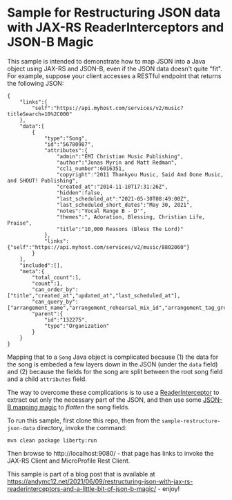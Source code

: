 # Sample for Restructuring JSON data with JAX-RS ReaderInterceptors and JSON-B Magic

This sample is intended to demonstrate how to map JSON into a Java object using JAX-RS and JSON-B, even if the JSON
data doesn't quite "fit". For example, suppose your client accesses a RESTful endpoint that returns the following JSON:
```
{
    "links":{
        "self":"https://api.myhost.com/services/v2/music?titleSearch=10%2C000"
    },
    "data":[
        {
            "type":"Song",
            "id":"56780987",
            "attributes":{
                "admin":"EMI Christian Music Publishing",
                "author":"Jonas Myrin and Matt Redman",
                "ccli_number":6016351,
                "copyright":"2011 Thankyou Music, Said And Done Music, and SHOUT! Publishing",
                "created_at":"2014-11-10T17:31:26Z",
                "hidden":false,
                "last_scheduled_at":"2021-05-30T08:49:00Z",
                "last_scheduled_short_dates":"May 30, 2021",
                "notes":"Vocal Range B - D'",
                "themes":", Adoration, Blessing, Christian Life, Praise",
                "title":"10,000 Reasons (Bless The Lord)"
            },
            "links":{"self":"https://api.myhost.com/services/v2/music/8802060"}
        }
    ],
    "included":[],
    "meta":{
        "total_count":1,
        "count":1,
        "can_order_by":["title","created_at","updated_at","last_scheduled_at"],
        "can_query_by":["arrangement_name","arrangement_rehearsal_mix_id","arrangement_tag_group_ids","arrangement_tag_ids","author","bpm_max","bpm_min","ccli_number","ending_key","ending_key_minor","folder_id","hidden","key_name","lyrics","meter","service_type_id","song_tag_group_ids","song_tag_ids","starting_key","starting_key_minor","themes","title"],
        "parent":{
            "id":"132275",
            "type":"Organization"
        }
    }
}
```

Mapping that to a `Song` Java object is complicated because (1) the data for the song is embeded a few layers down in
the JSON (under the `data` field) and (2) because the fields for the song are split between the root song field and a
child `attributes` field.

The way to overcome these complications is to use a
[ReaderInterceptor](src/main/java/net/andymc12/restructure/json/sample/DataExtractionReaderInterceptor.java) to extract
out only the necessary part of the JSON, and then use some
[JSON-B mapping magic](src/main/java/net/andymc12/restructure/json/sample/Song.java#L47) to _flatten_ the song fields.

To run this sample, first clone this repo, then from the `sample-restructure-json-data` directory, invoke the command:
```
mvn clean package liberty:run
```

Then browse to http://localhost:9080/ - that page has links to invoke the JAX-RS Client and MicroProfile Rest Client.

This sample is part of a blog post that is available at https://andymc12.net/2021/06/09/restructuring-json-with-jax-rs-readerinterceptors-and-a-little-bit-of-json-b-magic/ - enjoy!
